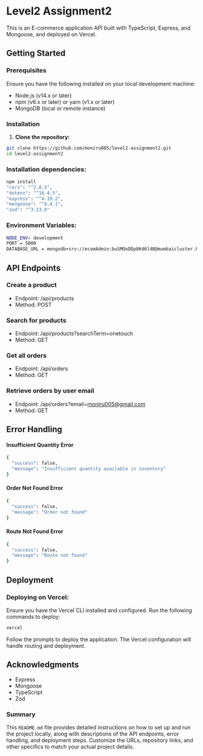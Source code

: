 # Level2 Assignment2

This is an E-commerce application API built with TypeScript, Express, and Mongoose, and deployed on Vercel.

## Getting Started

### Prerequisites

Ensure you have the following installed on your local development machine:

- Node.js (v14.x or later)
- npm (v6.x or later) or yarn (v1.x or later)
- MongoDB (local or remote instance)

### Installation

1. **Clone the repository:**

```sh
git clone https://github.com/moniru005/level2-assignment2.git
cd level2-assignment2
```

### Installation dependencies:

```sh
npm install
"cors": "^2.8.5",
"dotenv": "^16.4.5",
"express": "^4.19.2",
"mongoose": "^8.4.1",
"zod": "^3.23.8"
```

### Environment Variables:

```sh
NODE_ENV= development
PORT = 5000
DATABASE_URL = mongodb+srv://ecomAdmin:buSMOoDDp8Kd6l4B@mumbaicluster.krljslb.mongodb.net/ecom-project?retryWrites=true&w=majority&appName=MumbaiCluster
```

## API Endpoints

### Create a product

- Endpoint: /api/products
- Method: POST

### Search for products

- Endpoint: /api/products?searchTerm=onetouch
- Method: GET

### Get all orders

- Endpoint: /api/orders
- Method: GET

### Retrieve orders by user email

- Endpoint: /api/orders?email=moniru005@gmail.com
- Method: GET

## Error Handling

#### Insufficient Quantity Error

```sh
{
  "success": false,
  "message": "Insufficient quantity available in inventory"
}
```

#### Order Not Found Error

```sh
{
  "success": false,
  "message": "Order not found"
}
```

#### Route Not Found Error

```sh
{
  "success": false,
  "message": "Route not found"
}
```

## Deployment

### Deploying on Vercel:

Ensure you have the Vercel CLI installed and configured. Run the following commands to deploy:

```sh
vercel
```

Follow the prompts to deploy the application. The Vercel configuration will handle routing and deployment.

## Acknowledgments

- Express
- Mongoose
- TypeScript
- Zod

### Summary

This `README.md` file provides detailed instructions on how to set up and run the project locally, along with descriptions of the API endpoints, error handling, and deployment steps. Customize the URLs, repository links, and other specifics to match your actual project details.
